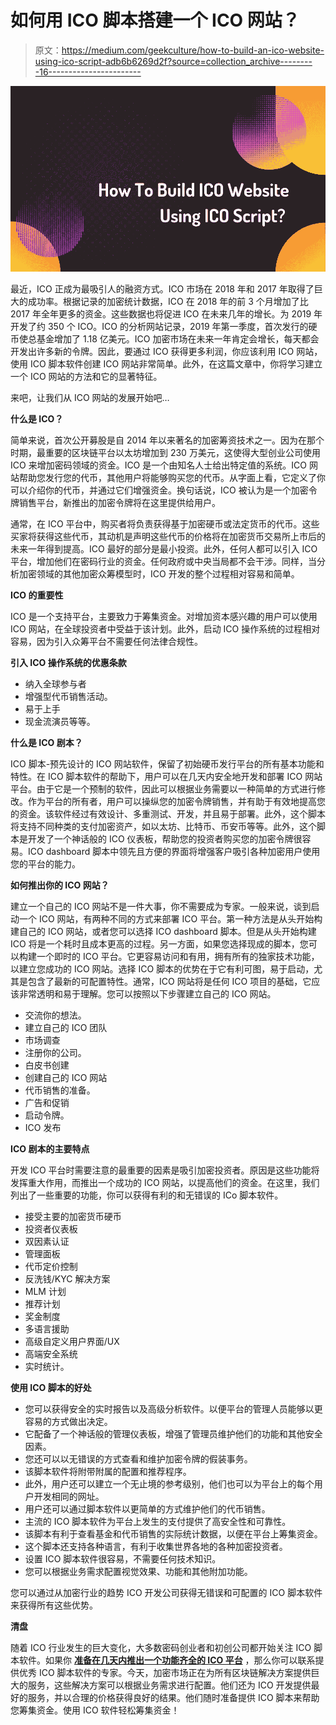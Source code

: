 # 如何用 ICO 脚本搭建一个 ICO 网站？

> 原文：<https://medium.com/geekculture/how-to-build-an-ico-website-using-ico-script-adb6b6269d2f?source=collection_archive---------16----------------------->

![](img/2594f8abe2f5b9537236cef38a0152e8.png)

最近，ICO 正成为最吸引人的融资方式。ICO 市场在 2018 年和 2017 年取得了巨大的成功率。根据记录的加密统计数据，ICO 在 2018 年的前 3 个月增加了比 2017 年全年更多的资金。这些数据也将促进 ICO 在未来几年的增长。为 2019 年开发了约 350 个 ICO。ICO 的分析网站记录，2019 年第一季度，首次发行的硬币使总基金增加了 1.18 亿美元。ICO 加密市场在未来一年肯定会增长，每天都会开发出许多新的令牌。因此，要通过 ICO 获得更多利润，你应该利用 ICO 网站，使用 ICO 脚本软件创建 ICO 网站非常简单。此外，在这篇文章中，你将学习建立一个 ICO 网站的方法和它的显著特征。

来吧，让我们从 ICO 网站的发展开始吧…

**什么是 ICO？**

简单来说，首次公开募股是自 2014 年以来著名的加密筹资技术之一。因为在那个时期，最重要的区块链平台以太坊增加到 230 万美元，这使得大型创业公司使用 ICO 来增加密码领域的资金。ICO 是一个由知名人士给出特定值的系统。ICO 网站帮助您发行您的代币，其他用户将能够购买您的代币。从字面上看，它定义了你可以介绍你的代币，并通过它们增强资金。换句话说，ICO 被认为是一个加密令牌销售平台，新推出的加密令牌将在这里提供给用户。

通常，在 ICO 平台中，购买者将负责获得基于加密硬币或法定货币的代币。这些买家将获得这些代币，其动机是声明这些代币的价格将在加密货币交易所上市后的未来一年得到提高。ICO 最好的部分是最小投资。此外，任何人都可以引入 ICO 平台，增加他们在密码行业的资金。任何政府或中央当局都不会干涉。同样，当分析加密领域的其他加密众筹模型时，ICO 开发的整个过程相对容易和简单。

**ICO 的重要性**

ICO 是一个支持平台，主要致力于筹集资金。对增加资本感兴趣的用户可以使用 ICO 网站，在全球投资者中受益于该计划。此外，启动 ICO 操作系统的过程相对容易，因为引入众筹平台不需要任何法律合规性。

**引入 ICO 操作系统的优惠条款**

*   纳入全球参与者
*   增强型代币销售活动。
*   易于上手
*   现金流演员等等。

**什么是 ICO 剧本？**

ICO 脚本-预先设计的 ICO 网站软件，保留了初始硬币发行平台的所有基本功能和特性。在 ICO 脚本软件的帮助下，用户可以在几天内安全地开发和部署 ICO 网站平台。由于它是一个预制的软件，因此可以根据业务需要以一种简单的方式进行修改。作为平台的所有者，用户可以操纵您的加密令牌销售，并有助于有效地提高您的资金。该软件经过有效设计、多重测试、开发，并且易于部署。此外，这个脚本将支持不同种类的支付加密资产，如以太坊、比特币、币安币等等。此外，这个脚本是开发了一个神话般的 ICO 仪表板，帮助您的投资者购买您的加密令牌很容易。ICO dashboard 脚本中领先且方便的界面将增强客户吸引各种加密用户使用您的平台的能力。

**如何推出你的 ICO 网站？**

建立一个自己的 ICO 网站不是一件大事，你不需要成为专家。一般来说，谈到启动一个 ICO 网站，有两种不同的方式来部署 ICO 平台。第一种方法是从头开始构建自己的 ICO 网站，或者您可以选择 ICO dashboard 脚本。但是从头开始构建 ICO 将是一个耗时且成本更高的过程。另一方面，如果您选择现成的脚本，您可以构建一个即时的 ICO 平台。它更容易访问和有用，拥有所有的独家技术功能，以建立您成功的 ICO 网站。选择 ICO 脚本的优势在于它有利可图，易于启动，尤其是包含了最新的可配置特性。通常，ICO 网站将是任何 ICO 项目的基础，它应该非常透明和易于理解。您可以按照以下步骤建立自己的 ICO 网站。

*   交流你的想法。
*   建立自己的 ICO 团队
*   市场调查
*   注册你的公司。
*   白皮书创建
*   创建自己的 ICO 网站
*   代币销售的准备。
*   广告和促销
*   启动令牌。
*   ICO 发布

**ICO 剧本的主要特点**

开发 ICO 平台时需要注意的最重要的因素是吸引加密投资者。原因是这些功能将发挥重大作用，而推出一个成功的 ICO 网站，以提高他们的资金。在这里，我们列出了一些重要的功能，你可以获得有利的和无错误的 ICo 脚本软件。

*   接受主要的加密货币硬币
*   投资者仪表板
*   双因素认证
*   管理面板
*   代币定价控制
*   反洗钱/KYC 解决方案
*   MLM 计划
*   推荐计划
*   奖金制度
*   多语言援助
*   高级自定义用户界面/UX
*   高端安全系统
*   实时统计。

**使用 ICO 脚本的好处**

*   您可以获得安全的实时报告以及高级分析软件。以便平台的管理人员能够以更容易的方式做出决定。
*   它配备了一个神话般的管理仪表板，增强了管理员维护他们的功能和其他安全因素。
*   您还可以以无错误的方式查看和维护加密令牌的假装事务。
*   该脚本软件将附带附属的配置和推荐程序。
*   此外，用户还可以建立一个无止境的参考级别，他们也可以为平台上的每个用户开发相同的网址。
*   用户还可以通过脚本软件以更简单的方式维护他们的代币销售。
*   主流的 ICO 脚本软件为平台上发生的支付提供了高安全性和可靠性。
*   该脚本有利于查看基金和代币销售的实际统计数据，以便在平台上筹集资金。
*   这个脚本还支持各种语言，有利于收集世界各地的各种加密投资者。
*   设置 ICO 脚本软件很容易，不需要任何技术知识。
*   您可以根据业务需求配置视觉效果、功能和其他附加功能。

您可以通过从加密行业的趋势 ICO 开发公司获得无错误和可配置的 ICO 脚本软件来获得所有这些优势。

**清盘**

随着 ICO 行业发生的巨大变化，大多数密码创业者和初创公司都开始关注 ICO 脚本软件。如果你 [**准备在几天内推出一个功能齐全的 ICO 平台**](https://www.clarisco.com/ico-script-software) ，那么你可以联系提供优秀 ICO 脚本软件的专家。今天，加密市场正在为所有区块链解决方案提供巨大的服务，这些解决方案可以根据业务需求进行配置。他们还为 ICO 开发提供最好的服务，并以合理的价格获得良好的结果。他们随时准备提供 ICO 脚本来帮助您筹集资金。使用 ICO 软件轻松筹集资金！